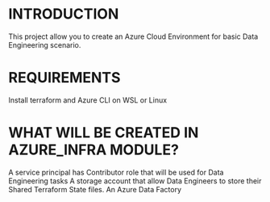 # INTRODUCTION
This project allow you to create an Azure Cloud Environment for basic Data Engineering scenario.


# REQUIREMENTS
Install terraform and Azure CLI on WSL or Linux


# WHAT WILL BE CREATED IN AZURE_INFRA MODULE?
A service principal has Contributor role that will be used for Data Engineering tasks
A storage account that allow Data Engineers to store their Shared Terraform State files.
An Azure Data Factory
